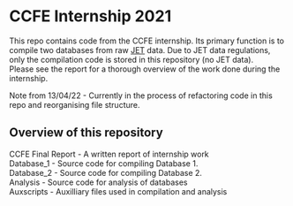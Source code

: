 # CCFE Internship 2021 #
This repo contains code from the CCFE internship. Its primary function is to compile two databases from raw <a href="https://ccfe.ukaea.uk/research/joint-european-torus/" target="_blank">JET</a> data. Due to JET data regulations, only the compilation code is stored in this repository (no JET data).  
Please see the report for a thorough overview of the work done during the internship.

Note from 13/04/22 - Currently in the process of refactoring code in this repo and reorganising file structure.

## Overview of this repository ##

CCFE Final Report - A written report of internship work <br>
Database_1 - Source code for compiling Database 1.<br>
Database_2 - Source code for compiling Database 2.<br>
Analysis - Source code for analysis of databases <br>
Auxscripts - Auxilliary files used in compilation and analysis
